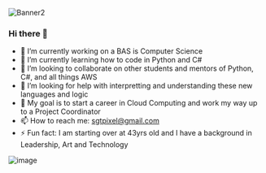 ![Banner2](https://user-images.githubusercontent.com/16215523/167498041-ff804a85-3432-4f14-aeef-67f457e71a41.jpg)


### Hi there 👋
- 🔭 I’m currently working on a BAS is Computer Science
- 🌱 I’m currently learning how to code in Python and C#
- 👯 I’m looking to collaborate on other students and mentors of Python, C#, and all things AWS
- 🤔 I’m looking for help with interpretting and understanding these new languages and logic
- 💬 My goal is to start a career in Cloud Computing and work my way up to a Project Coordinator
- 📫 How to reach me: sgtpixel@gmail.com
- ⚡ Fun fact: I am starting over at 43yrs old and I have a background in Leadership, Art and Technology

![image](https://user-images.githubusercontent.com/16215523/155614155-65fbfa3d-b4a6-44d5-9671-844b1498539a.png)

<!--
**Tim-the-Enchanter/tim-the-enchanter** is a ✨ _special_ ✨ repository because its `README.md` (this file) appears on your GitHub profile.
- 
-->


